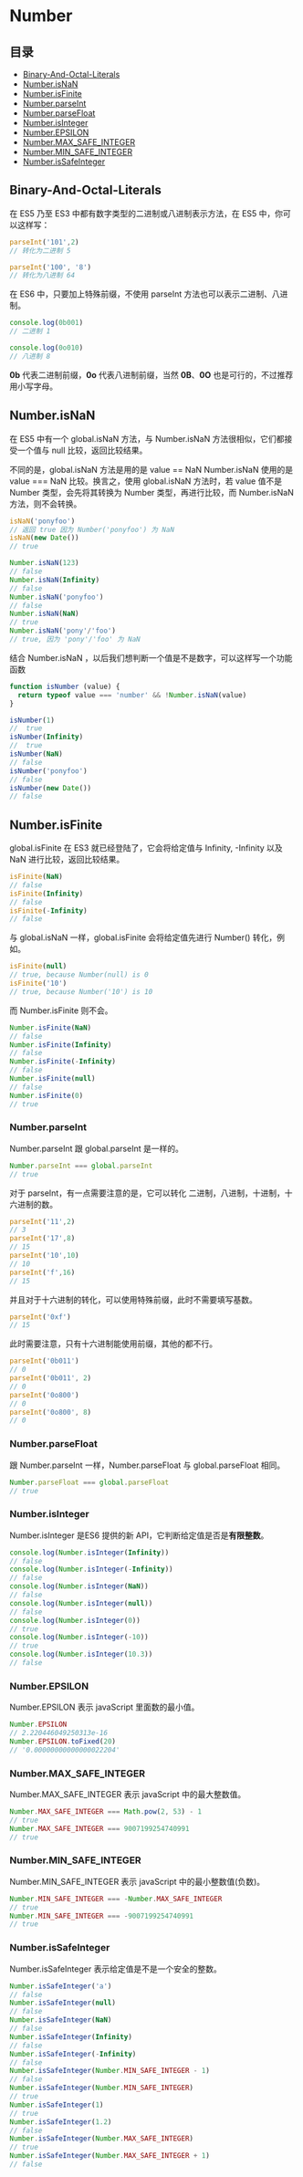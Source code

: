 # Number
## 目录
- [Binary-And-Octal-Literals](#Binary-And-Octal-Literals)
- [Number.isNaN](#Number.isNaN)
- [Number.isFinite](#Number.isFinite)
- [Number.parseInt](#Number.parseInt)
- [Number.parseFloat](#Number.parseFloat)
- [Number.isInteger](#Number.isInteger)
- [Number.EPSILON](#Number.EPSILON)
- [Number.MAX_SAFE_INTEGER](#Number.MAX_SAFE_INTEGER)
- [Number.MIN_SAFE_INTEGER](#Number.MIN_SAFE_INTEGER)
- [Number.isSafeInteger](#Number.isSafeInteger)

## Binary-And-Octal-Literals
在 ES5 乃至 ES3 中都有数字类型的二进制或八进制表示方法，在 ES5 中，你可以这样写：
``` javaScript
parseInt('101',2)
// 转化为二进制 5

parseInt('100', '8')
// 转化为八进制 64
```
在 ES6 中，只要加上特殊前缀，不使用 parseInt 方法也可以表示二进制、八进制。
``` javaScript
console.log(0b001)
// 二进制 1

console.log(0o010)
// 八进制 8
```

**0b** 代表二进制前缀，**0o** 代表八进制前缀，当然 **0B**、**0O** 也是可行的，不过推荐用小写字母。

## Number.isNaN

在 ES5 中有一个 global.isNaN 方法，与 Number.isNaN 方法很相似，它们都接受一个值与 null 比较，返回比较结果。

不同的是，global.isNaN 方法是用的是 value == NaN Number.isNaN 使用的是  value === NaN 比较。换言之，使用 global.isNaN 方法时，若 value 值不是 Number 类型，会先将其转换为 Number 类型，再进行比较，而 Number.isNaN 方法，则不会转换。
``` javaScript
isNaN('ponyfoo')
// 返回 true 因为 Number('ponyfoo') 为 NaN
isNaN(new Date())
// true
```

``` javaScript
Number.isNaN(123)
// false
Number.isNaN(Infinity)
// false
Number.isNaN('ponyfoo')
// false
Number.isNaN(NaN)
// true
Number.isNaN('pony'/'foo')
// true, 因为 'pony'/'foo' 为 NaN
```
结合 Number.isNaN ，以后我们想判断一个值是不是数字，可以这样写一个功能函数
``` javaScript
function isNumber (value) {
  return typeof value === 'number' && !Number.isNaN(value)
}
```
``` javaScript
isNumber(1)
//  true
isNumber(Infinity)
//  true
isNumber(NaN)
// false
isNumber('ponyfoo')
// false
isNumber(new Date())
// false
```
## Number.isFinite
global.isFinite 在 ES3 就已经登陆了，它会将给定值与 Infinity, -Infinity 以及 NaN 进行比较，返回比较结果。
``` javaScript
isFinite(NaN)
// false
isFinite(Infinity)
// false
isFinite(-Infinity)
// false
```
与 global.isNaN 一样，global.isFinite 会将给定值先进行 Number() 转化，例如。
``` javaScript
isFinite(null)
// true, because Number(null) is 0
isFinite('10')
// true, because Number('10') is 10
```
而 Number.isFinite 则不会。
``` javaScript
Number.isFinite(NaN)
// false
Number.isFinite(Infinity)
// false
Number.isFinite(-Infinity)
// false
Number.isFinite(null)
// false
Number.isFinite(0)
// true
```
### Number.parseInt
Number.parseInt 跟 global.parseInt 是一样的。
``` javaScript
Number.parseInt === global.parseInt
// true
```
对于 parseInt，有一点需要注意的是，它可以转化 二进制，八进制，十进制，十六进制的数。
```javaScript
parseInt('11',2)
// 3
parseInt('17',8)
// 15
parseInt('10',10)
// 10
parseInt('f',16)
// 15
```
并且对于十六进制的转化，可以使用特殊前缀，此时不需要填写基数。
``` javaScript
parseInt('0xf')
// 15
```
此时需要注意，只有十六进制能使用前缀，其他的都不行。
``` javaScript
parseInt('0b011')
// 0
parseInt('0b011', 2)
// 0
parseInt('0o800')
// 0
parseInt('0o800', 8)
// 0
```
### Number.parseFloat
跟 Number.parseInt 一样，Number.parseFloat 与 global.parseFloat 相同。
``` javaScript
Number.parseFloat === global.parseFloat
// true
```
### Number.isInteger
Number.isInteger 是ES6 提供的新 API，它判断给定值是否是**有限整数**。
``` javaScript
console.log(Number.isInteger(Infinity))
// false
console.log(Number.isInteger(-Infinity))
// false
console.log(Number.isInteger(NaN))
// false
console.log(Number.isInteger(null))
// false
console.log(Number.isInteger(0))
// true
console.log(Number.isInteger(-10))
// true
console.log(Number.isInteger(10.3))
// false
```
### Number.EPSILON
Number.EPSILON 表示 javaScript 里面数的最小值。
``` javaScript
Number.EPSILON
// 2.220446049250313e-16
Number.EPSILON.toFixed(20)
// '0.00000000000000022204'
```
### Number.MAX_SAFE_INTEGER
Number.MAX_SAFE_INTEGER 表示 javaScript 中的最大整数值。
``` javaScript
Number.MAX_SAFE_INTEGER === Math.pow(2, 53) - 1
// true
Number.MAX_SAFE_INTEGER === 9007199254740991
// true
```
### Number.MIN_SAFE_INTEGER
Number.MIN_SAFE_INTEGER 表示 javaScript 中的最小整数值(负数)。
``` javaScript
Number.MIN_SAFE_INTEGER === -Number.MAX_SAFE_INTEGER
// true
Number.MIN_SAFE_INTEGER === -9007199254740991
// true
```
### Number.isSafeInteger 
Number.isSafeInteger 表示给定值是不是一个安全的整数。
``` javaScript
Number.isSafeInteger('a')
// false
Number.isSafeInteger(null)
// false
Number.isSafeInteger(NaN)
// false
Number.isSafeInteger(Infinity)
// false
Number.isSafeInteger(-Infinity)
// false
Number.isSafeInteger(Number.MIN_SAFE_INTEGER - 1)
// false
Number.isSafeInteger(Number.MIN_SAFE_INTEGER)
// true
Number.isSafeInteger(1)
// true
Number.isSafeInteger(1.2)
// false
Number.isSafeInteger(Number.MAX_SAFE_INTEGER)
// true
Number.isSafeInteger(Number.MAX_SAFE_INTEGER + 1)
// false
```
